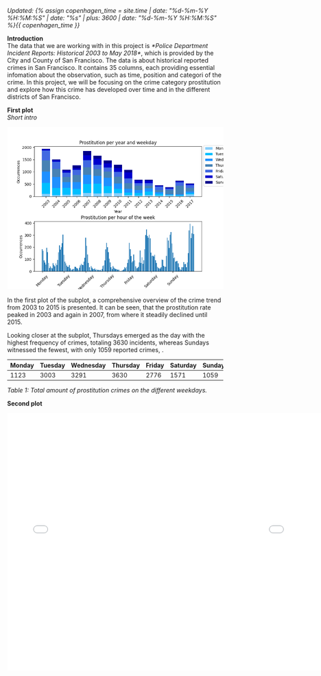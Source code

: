 *Updated: {% assign copenhagen_time = site.time | date: "%d-%m-%Y %H:%M:%S" | date: "%s" | plus: 3600 | date: "%d-%m-%Y %H:%M:%S" %}{{ copenhagen_time }}*


__Introduction__\
The data that we are working with in this project is *\*Police Department Incident Reports: Historical 2003 to May 2018\**, which is provided by the City and County of San Francisco. The data is about historical reported crimes in San Francisco. It contains 35 columns, each providing essential infomation about the observation, such as time, position and categori of the crime. In this project, we will be focusing on the crime category prostitution and explore how this crime has developed over time and in the different districts of San Francisco.


__First plot__\
_Short intro_

![One time-series / bar chart](/A2/plot1.png)

In the first plot of the subplot, a comprehensive overview of the crime trend from 2003 to 2015 is presented. It can be seen, that the prostitution rate peaked in 2003 and again in 2007, from where it steadily declined until 2015.

Looking closer at the subplot, Thursdays emerged as the day with the highest frequency of crimes, totaling 3630 incidents, whereas Sundays witnessed the fewest, with only 1059 reported crimes, .

<!-- <div style="margin-left: auto;
            margin-right: auto;
            width: 50%"> -->

| Monday | Tuesday | Wednesday | Thursday | Friday | Saturday | Sunday |
|--------|---------|-----------|----------|--------|----------|--------|
|  1123  |   3003  | 3291      | 3630     | 2776   | 1571     | 1059   |


<!-- </div> -->

_Table 1: Total amount of prostitution crimes on the different weekdays._


__Second plot__
<div style="display: flex; justify-content: space-between;">
    <div>
        <embed 
                     type="text/html" 
                     src="/A2/plot21.html"
                     width="550"
                     height="600"
                     >
    </div>
    <div>
        <embed 
                     type="text/html" 
                     src="/A2/plot22.html"
                     width="550"
                     height="600"
                     >
    </div>
</div>


